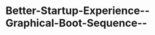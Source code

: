 Better-Startup-Experience--Graphical-Boot-Sequence--
====================================================